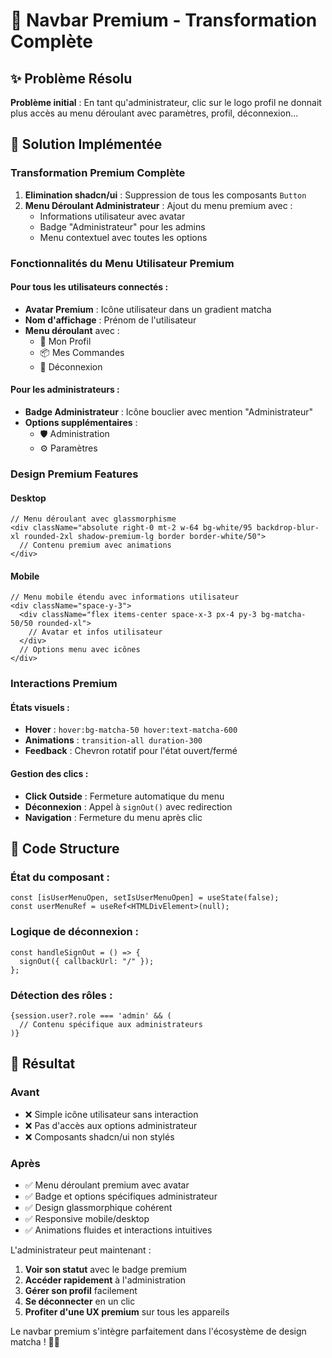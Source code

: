 # 🍵 Navbar Premium - Transformation Complète

## ✨ Problème Résolu

**Problème initial** : En tant qu'administrateur, clic sur le logo profil ne donnait plus accès au menu déroulant avec paramètres, profil, déconnexion...

## 🎨 Solution Implémentée

### Transformation Premium Complète

1. **Elimination shadcn/ui** : Suppression de tous les composants `Button`
2. **Menu Déroulant Administrateur** : Ajout du menu premium avec :
   - Informations utilisateur avec avatar
   - Badge "Administrateur" pour les admins
   - Menu contextuel avec toutes les options

### Fonctionnalités du Menu Utilisateur Premium

#### Pour tous les utilisateurs connectés :

- **Avatar Premium** : Icône utilisateur dans un gradient matcha
- **Nom d'affichage** : Prénom de l'utilisateur
- **Menu déroulant** avec :
  - 👤 Mon Profil
  - 📦 Mes Commandes
  - 🚪 Déconnexion

#### Pour les administrateurs :

- **Badge Administrateur** : Icône bouclier avec mention "Administrateur"
- **Options supplémentaires** :
  - 🛡️ Administration
  - ⚙️ Paramètres

### Design Premium Features

#### Desktop

```tsx
// Menu déroulant avec glassmorphisme
<div className="absolute right-0 mt-2 w-64 bg-white/95 backdrop-blur-xl rounded-2xl shadow-premium-lg border border-white/50">
  // Contenu premium avec animations
</div>
```

#### Mobile

```tsx
// Menu mobile étendu avec informations utilisateur
<div className="space-y-3">
  <div className="flex items-center space-x-3 px-4 py-3 bg-matcha-50/50 rounded-xl">
    // Avatar et infos utilisateur
  </div>
  // Options menu avec icônes
</div>
```

### Interactions Premium

#### États visuels :

- **Hover** : `hover:bg-matcha-50 hover:text-matcha-600`
- **Animations** : `transition-all duration-300`
- **Feedback** : Chevron rotatif pour l'état ouvert/fermé

#### Gestion des clics :

- **Click Outside** : Fermeture automatique du menu
- **Déconnexion** : Appel à `signOut()` avec redirection
- **Navigation** : Fermeture du menu après clic

## 🔧 Code Structure

### État du composant :

```tsx
const [isUserMenuOpen, setIsUserMenuOpen] = useState(false);
const userMenuRef = useRef<HTMLDivElement>(null);
```

### Logique de déconnexion :

```tsx
const handleSignOut = () => {
  signOut({ callbackUrl: "/" });
};
```

### Détection des rôles :

```tsx
{session.user?.role === 'admin' && (
  // Contenu spécifique aux administrateurs
)}
```

## 🎯 Résultat

### Avant

- ❌ Simple icône utilisateur sans interaction
- ❌ Pas d'accès aux options administrateur
- ❌ Composants shadcn/ui non stylés

### Après

- ✅ Menu déroulant premium avec avatar
- ✅ Badge et options spécifiques administrateur
- ✅ Design glassmorphique cohérent
- ✅ Responsive mobile/desktop
- ✅ Animations fluides et interactions intuitives

L'administrateur peut maintenant :

1. **Voir son statut** avec le badge premium
2. **Accéder rapidement** à l'administration
3. **Gérer son profil** facilement
4. **Se déconnecter** en un clic
5. **Profiter d'une UX premium** sur tous les appareils

Le navbar premium s'intègre parfaitement dans l'écosystème de design matcha ! 🍵✨
